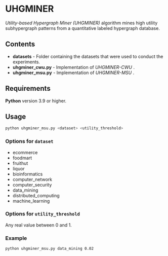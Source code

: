 # UHGMINER

<em> Utility-based Hypergraph Miner (UHGMINER) </em> algorithm mines high utility subhypergraph patterns from a quantitative labeled hypergraph database.

## Contents

- **datasets** - Folder containing the datasets that were used to conduct the experiments.
- **uhgminer_cwu.py** - Implementation of <em> UHGMINER-CWU </em>.
- **uhgminer_msu.py** - Implementation of <em> UHGMINER-MSU </em>.


## Requirements
**Python** version 3.9 or higher.

## Usage
```bash
python uhgminer_msu.py <dataset> <utility_threshold>
```

### Options for `dataset `

- ecommerce
- foodmart
- fruithut
- liquor
- bioinformatics
- computer_network
- computer_security
- data_mining
- distributed_computing
- machine_learning

### Options for `utility_threshold`

Any real value between 0 and 1.

### Example
```bash
python uhgminer_msu.py data_mining 0.02
```
